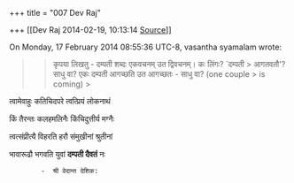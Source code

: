 +++
title = "007 Dev Raj"

+++
[[Dev Raj	2014-02-19, 10:13:14 [Source](https://groups.google.com/g/samskrita/c/x8aIUOTc-Ew)]]



On Monday, 17 February 2014 08:55:36 UTC-8, vasantha syamalam wrote:

> 
> > 
> > कृपया लिखतु - दम्पती शब्दः एकवचनम् उत द्विवचनम्। कः लिंगः? \`दम्पती > आगतवतौ'? साधु वा? एकः दम्पती आगच्छति उत आगच्छतः - साधु वा? (one couple > is coming) >
> 
> > 

  

  

त्वामेवाहुः कतिचिदपरे त्वत्प्रियं लोकनाथं

 किं तैरन्तः कलहमलिनैः किंचिदुत्तीर्य मग्नैः

त्वत्संप्रीत्यै विहरति हरौ संमुखीनां श्रुतीनां

 भावारूढौ भगवति युवां **दम्पती दैवतं** नः

            -  श्री वेदान्त देशिक:



